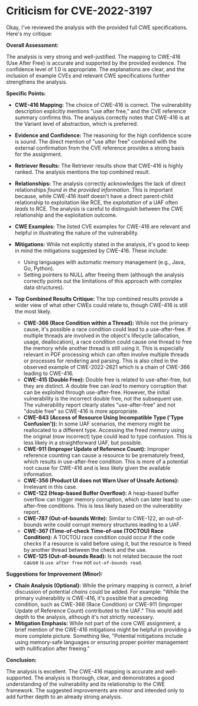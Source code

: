 # Criticism for CVE-2022-3197

Okay, I've reviewed the analysis with the provided full CWE specifications. Here's my critique:

**Overall Assessment:**

The analysis is very strong and well-justified. The mapping to CWE-416 (Use After Free) is accurate and supported by the provided evidence. The confidence level of 1.0 is appropriate. The explanations are clear, and the inclusion of example CVEs and relevant CWE specifications further strengthens the analysis.

**Specific Points:**

*   **CWE-416 Mapping:** The choice of CWE-416 is correct. The vulnerability description explicitly mentions "use after free," and the CVE reference summary confirms this. The analysis correctly notes that CWE-416 is at the Variant level of abstraction, which is preferred.
*   **Evidence and Confidence:** The reasoning for the high confidence score is sound. The direct mention of "use after free" combined with the external confirmation from the CVE reference provides a strong basis for the assignment.
*   **Retriever Results:** The Retriever results show that CWE-416 is highly ranked. The analysis mentions the top combined result.
*   **Relationships:** The analysis correctly acknowledges the lack of direct relationships *found in the provided information*. This is important because, while CWE-416 itself doesn't have a direct parent-child relationship to exploitation like RCE, the *exploitation* of a UAF often *leads* to RCE. The analysis is careful to distinguish between the CWE relationship and the exploitation outcome.
*   **CWE Examples:** The listed CVE examples for CWE-416 are relevant and helpful in illustrating the nature of the vulnerability.
*   **Mitigations:** While not explicitly stated in the analysis, it's good to keep in mind the mitigations suggested by CWE-416. These include:
    *   Using languages with automatic memory management (e.g., Java, Go, Python).
    *   Setting pointers to NULL after freeing them (although the analysis correctly points out the limitations of this approach with complex data structures).

*   **Top Combined Results Critique:** The top combined results provide a wider view of what other CWEs could relate to, though CWE-416 is still the most likely.
    *   **CWE-366 (Race Condition within a Thread):** While not the primary cause, it's possible a race condition could lead to a use-after-free. If multiple threads are involved in the object's lifecycle (allocation, usage, deallocation), a race condition could cause one thread to free the memory while another thread is still using it. This is especially relevant in PDF processing which can often involve multiple threads or processes for rendering and parsing. This is also cited in the observed example of CWE-2022-2621 which is a chain of CWE-366 leading to CWE-416.
    *   **CWE-415 (Double Free):**  Double free is related to use-after-free, but they are distinct. A double free can *lead* to memory corruption that can be exploited through use-after-free. However, the initial vulnerability is the incorrect double free, not the subsequent use. The vulnerability report clearly states "use-after-free" and not "double free" so CWE-416 is more appropriate.
    *   **CWE-843 (Access of Resource Using Incompatible Type ('Type Confusion')):** In some UAF scenarios, the memory might be reallocated to a different type.  Accessing the freed memory using the original (now incorrect) type could lead to type confusion. This is less likely in a straightforward UAF, but possible.
    *   **CWE-911 (Improper Update of Reference Count):** Improper reference counting can cause a resource to be prematurely freed, which results in use-after-free condition. This is more of a potential root cause for CWE-416 and is less likely given the available information.
    *   **CWE-356 (Product UI does not Warn User of Unsafe Actions):** Irrelevant in this case.
    *   **CWE-122 (Heap-based Buffer Overflow):** A heap-based buffer overflow can trigger memory corruption, which can later lead to use-after-free conditions. This is less likely based on the vulnerability report.
    *   **CWE-787 (Out-of-bounds Write):** Similar to CWE-122, an out-of-bounds write could corrupt memory structures leading to a UAF.
    *   **CWE-367 (Time-of-check Time-of-use (TOCTOU) Race Condition):** A TOCTOU race condition could occur if the code checks if a resource is valid before using it, but the resource is freed by another thread between the check and the use.
    *   **CWE-125 (Out-of-bounds Read):** Is not related because the root cause is `use after free` not `out-of-bounds read`.

**Suggestions for Improvement (Minor):**

*   **Chain Analysis (Optional):** While the primary mapping is correct, a brief discussion of potential *chains* could be added. For example: "While the primary vulnerability is CWE-416, it's possible that a preceding condition, such as CWE-366 (Race Condition) or CWE-911 (Improper Update of Reference Count) contributed to the UAF."  This would add depth to the analysis, although it's not strictly necessary.
*   **Mitigation Emphasis:** While not part of the core CWE assignment, a brief mention of the CWE-416 mitigations might be helpful in providing a more complete picture.  Something like, "Potential mitigations include using memory-safe languages or ensuring proper pointer management with nullification after freeing."

**Conclusion:**

The analysis is excellent. The CWE-416 mapping is accurate and well-supported. The analysis is thorough, clear, and demonstrates a good understanding of the vulnerability and its relationship to the CWE framework. The suggested improvements are minor and intended only to add further depth to an already strong analysis.